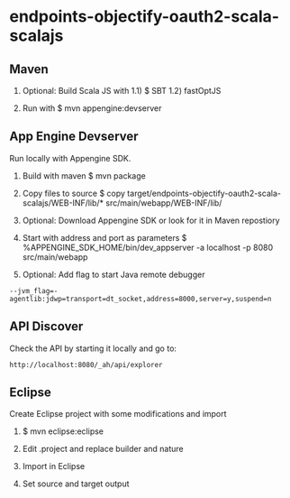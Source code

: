 # endpoints-objectify-oauth2-scala-scalajs

Maven
-----

1) Optional: Build Scala JS with 1.1) $ SBT 1.2) fastOptJS

2) Run with $ mvn appengine:devserver

App Engine Devserver
--------------------

Run locally with Appengine SDK.

1) Build with maven $ mvn package

2) Copy files to source $ copy target/endpoints-objectify-oauth2-scala-scalajs/WEB-INF/lib/* src/main/webapp/WEB-INF/lib/

3) Optional: Download Appengine SDK or look for it in Maven repostiory

4) Start with address and port as parameters $ %APPENGINE_SDK_HOME/bin/dev_appserver -a localhost -p 8080 src/main/webapp

5) Optional: Add flag to start Java remote debugger

```
--jvm_flag=-agentlib:jdwp=transport=dt_socket,address=8000,server=y,suspend=n
```

API Discover
------------

Check the API by starting it locally and go to:

```
http://localhost:8080/_ah/api/explorer
``` 

Eclipse
-------

Create Eclipse project with some modifications and import

1) $ mvn eclipse:eclipse

2) Edit .project and replace builder and nature

3) Import in Eclipse

4) Set source and target output
